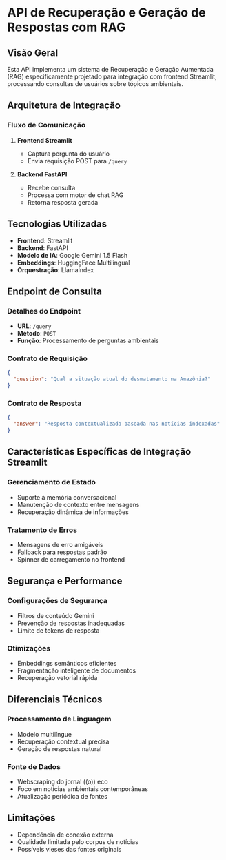 # API de Recuperação e Geração de Respostas com RAG

## Visão Geral

Esta API implementa um sistema de Recuperação e Geração Aumentada (RAG) especificamente projetado para integração com frontend Streamlit, processando consultas de usuários sobre tópicos ambientais.

## Arquitetura de Integração

### Fluxo de Comunicação

1. **Frontend Streamlit**

   - Captura pergunta do usuário
   - Envia requisição POST para `/query`

2. **Backend FastAPI**
   - Recebe consulta
   - Processa com motor de chat RAG
   - Retorna resposta gerada

## Tecnologias Utilizadas

- **Frontend**: Streamlit
- **Backend**: FastAPI
- **Modelo de IA**: Google Gemini 1.5 Flash
- **Embeddings**: HuggingFace Multilingual
- **Orquestração**: LlamaIndex

## Endpoint de Consulta

### Detalhes do Endpoint

- **URL**: `/query`
- **Método**: `POST`
- **Função**: Processamento de perguntas ambientais

### Contrato de Requisição

```json
{
  "question": "Qual a situação atual do desmatamento na Amazônia?"
}
```

### Contrato de Resposta

```json
{
  "answer": "Resposta contextualizada baseada nas notícias indexadas"
}
```

## Características Específicas de Integração Streamlit

### Gerenciamento de Estado

- Suporte à memória conversacional
- Manutenção de contexto entre mensagens
- Recuperação dinâmica de informações

### Tratamento de Erros

- Mensagens de erro amigáveis
- Fallback para respostas padrão
- Spinner de carregamento no frontend

## Segurança e Performance

### Configurações de Segurança

- Filtros de conteúdo Gemini
- Prevenção de respostas inadequadas
- Limite de tokens de resposta

### Otimizações

- Embeddings semânticos eficientes
- Fragmentação inteligente de documentos
- Recuperação vetorial rápida

## Diferenciais Técnicos

### Processamento de Linguagem

- Modelo multilíngue
- Recuperação contextual precisa
- Geração de respostas natural

### Fonte de Dados

- Webscraping do jornal ((o)) eco
- Foco em notícias ambientais contemporâneas
- Atualização periódica de fontes

## Limitações

- Dependência de conexão externa
- Qualidade limitada pelo corpus de notícias
- Possíveis vieses das fontes originais
